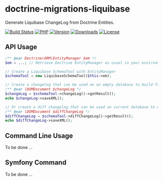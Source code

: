 # doctrine-migrations-liquibase
Generate Liquibase ChangeLog from Doctrine Entities.

[![Build Status](https://img.shields.io/travis/Toilal/doctrine-migrations-liquibase.svg?style=flat-square)](https://travis-ci.org/Toilal/doctrine-migrations-liquibase)
[![PHP](https://img.shields.io/packagist/php-v/toilal/doctrine-migrations-liquibase.svg?style=flat-square)](https://packagist.org/packages/toilal/doctrine-migrations-liquibase)
[![Version](https://img.shields.io/packagist/v/toilal/doctrine-migrations-liquibase.svg?style=flat-square)](https://packagist.org/packages/toilal/doctrine-migrations-liquibase)
[![Downloads](https://img.shields.io/packagist/dt/toilal/doctrine-migrations-liquibase.svg?style=flat-square)](https://packagist.org/packages/toilal/doctrine-migrations-liquibase)
[![License](https://img.shields.io/packagist/l/toilal/doctrine-migrations-liquibase.svg?style=flat-square)](https://packagist.org/packages/toilal/doctrine-migrations-liquibase)

## API Usage

```php
/** @var Doctrine\ORM\EntityManager $em */
$em = ...; // Retrieve Doctrine EntityManager as usual in your environment.

// Create a Liquibase SchemaTool with EntityManager
$schemaTool = new LiquibaseSchemaTool($this->em);

// Create a changelog that can be used on an empty database to build from scratch.
/** @var \DOMDocument $changeLog */
$changeLog = $schemaTool->changeLog()->getResult();
echo $changeLog->saveXML();

// Or create a diff changelog that can be used on current database to upgrade it.
/** @var \DOMDocument $diffChangeLog */
$diffChangeLog = $schemaTool->diffChangeLog()->getResult();
echo $diffChangeLog->saveXML();
```

## Command Line Usage

To be done ...

## Symfony Command

To be done ...